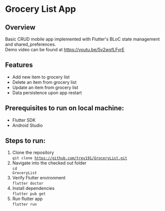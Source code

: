 # Grocery List App

## Overview
Basic CRUD mobile app implemented with Flutter's BLoC state management and shared_preferences.</br>
Demo video can be found at https://youtu.be/5v2wsfLFyrE

## Features
- Add new item to grocery list
- Delete an item from grocery list
- Update an item from grocery list
- Data persistence upon app restart

## Prerequisites to run on local machine:
- Flutter SDK
- Android Studio

## Steps to run:
1. Clone the repository</br>
  <code>git clone https://github.com/trev191/GroceryList.git</code>
2. Navigate into the checked out folder</br>
  <code>cd GroceryList</code>
3. Verify Flutter environment</br>
  <code>flutter doctor</code>
4. Install dependencies</br>
  <code>flutter pub get</code>
5. Run flutter app</br>
  <code>flutter run</code>
